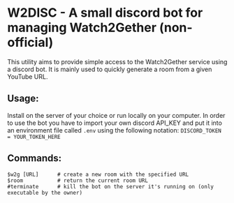# W2DISC - A small discord bot for managing Watch2Gether (non-official)

This utility aims to provide simple access to the Watch2Gether service using a discord bot.
It is mainly used to quickly generate a room from a given YouTube URL.

## Usage:
Install on the server of your choice or run locally on your computer.
In order to use the bot you have to import your own discord API_KEY and put it into an environment file called `.env` using the following notation:
`DISCORD_TOKEN = YOUR_TOKEN_HERE`

## Commands:
```
$w2g [URL]      # create a new room with the specified URL
$room           # return the current room URL
#terminate      # kill the bot on the server it's running on (only executable by the owner)
```